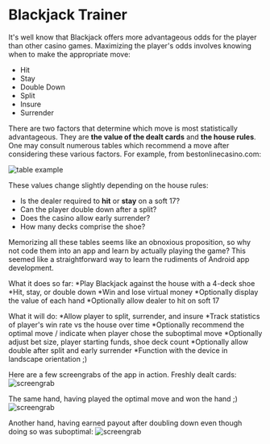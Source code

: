 Blackjack Trainer
=================

It's well know that Blackjack offers more advantageous odds for the player than other casino games. Maximizing the player's odds involves knowing when to make the appropriate move:
  - Hit
  - Stay
  - Double Down
  - Split
  - Insure
  - Surrender

There are two factors that determine which move is most statistically advantageous. They are **the value of the dealt cards** and **the house rules**. One may consult numerous tables which recommend a move after considering these various factors. For example, from bestonlinecasino.com:

![table example](https://www.bestonlinecasino.com/images/strategy/blackjack-hit-or-stand-hard-chart.jpg)

These values change slightly depending on the house rules:
 * Is the dealer required to **hit** or **stay** on a soft 17?
 * Can the player double down after a split?
 * Does the casino allow early surrender?
 * How many decks comprise the shoe? 

Memorizing all these tables seems like an obnoxious proposition, so why not code them into an app and learn by actually playing the game? This seemed like a straightforward way to learn the rudiments of Android app development. 

What it does so far:
*Play Blackjack against the house with a 4-deck shoe
*Hit, stay, or double down
*Win and lose virtual money
*Optionally display the value of each hand 
*Optionally allow dealer to hit on soft 17

What it will do:
*Allow player to split, surrender, and insure
*Track statistics of player's win rate vs the house over time
*Optionally recommend the optimal move / indicate when player chose the suboptimal move
*Optionally adjust bet size, player starting funds, shoe deck count
*Optionally allow double after split and early surrender
*Function with the device in landscape orientation ;)

Here are a few screengrabs of the app in action.
Freshly dealt cards:
![screengrab](https://i.imgur.com/fCVlqeC.jpg)

The same hand, having played the optimal move and won the hand ;)
![screengrab](https://i.imgur.com/wIkJTya.png)

Another hand, having earned payout after doubling down even though doing so was suboptimal:
![screengrab](https://i.imgur.com/LLOufwS.png)